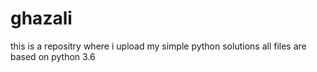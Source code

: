 # ghazali
this is a repositry where i upload my simple python solutions
all files are  based on python 3.6
